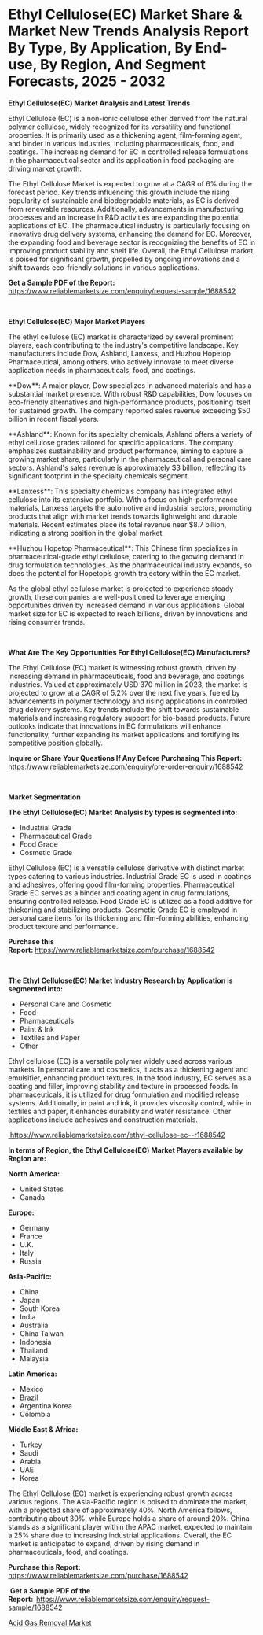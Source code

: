 <p><h1>Ethyl Cellulose(EC) Market Share & Market New Trends Analysis Report By Type, By Application, By End-use, By Region, And Segment Forecasts, 2025 - 2032</h1></p><p><strong>Ethyl Cellulose(EC) Market Analysis and Latest Trends</strong></p>
<p><p>Ethyl Cellulose (EC) is a non-ionic cellulose ether derived from the natural polymer cellulose, widely recognized for its versatility and functional properties. It is primarily used as a thickening agent, film-forming agent, and binder in various industries, including pharmaceuticals, food, and coatings. The increasing demand for EC in controlled release formulations in the pharmaceutical sector and its application in food packaging are driving market growth.</p><p>The Ethyl Cellulose Market is expected to grow at a CAGR of 6% during the forecast period. Key trends influencing this growth include the rising popularity of sustainable and biodegradable materials, as EC is derived from renewable resources. Additionally, advancements in manufacturing processes and an increase in R&D activities are expanding the potential applications of EC. The pharmaceutical industry is particularly focusing on innovative drug delivery systems, enhancing the demand for EC. Moreover, the expanding food and beverage sector is recognizing the benefits of EC in improving product stability and shelf life. Overall, the Ethyl Cellulose market is poised for significant growth, propelled by ongoing innovations and a shift towards eco-friendly solutions in various applications.</p></p>
<p><strong>Get a Sample PDF of the Report:&nbsp;</strong> <a href="https://www.reliablemarketsize.com/enquiry/request-sample/1688542?utm_campaign=2893&utm_medium=2&utm_source=Github&utm_content=ia&utm_term=26032025&utm_id=ethyl-celluloseec">https://www.reliablemarketsize.com/enquiry/request-sample/1688542</a></p>
<p>&nbsp;</p>
<p><strong>Ethyl Cellulose(EC) Major Market Players</strong></p>
<p><p>The ethyl cellulose (EC) market is characterized by several prominent players, each contributing to the industry's competitive landscape. Key manufacturers include Dow, Ashland, Lanxess, and Huzhou Hopetop Pharmaceutical, among others, who actively innovate to meet diverse application needs in pharmaceuticals, food, and coatings.</p><p>**Dow**: A major player, Dow specializes in advanced materials and has a substantial market presence. With robust R&D capabilities, Dow focuses on eco-friendly alternatives and high-performance products, positioning itself for sustained growth. The company reported sales revenue exceeding $50 billion in recent fiscal years.</p><p>**Ashland**: Known for its specialty chemicals, Ashland offers a variety of ethyl cellulose grades tailored for specific applications. The company emphasizes sustainability and product performance, aiming to capture a growing market share, particularly in the pharmaceutical and personal care sectors. Ashland's sales revenue is approximately $3 billion, reflecting its significant footprint in the specialty chemicals segment.</p><p>**Lanxess**: This specialty chemicals company has integrated ethyl cellulose into its extensive portfolio. With a focus on high-performance materials, Lanxess targets the automotive and industrial sectors, promoting products that align with market trends towards lightweight and durable materials. Recent estimates place its total revenue near $8.7 billion, indicating a strong position in the global market.</p><p>**Huzhou Hopetop Pharmaceutical**: This Chinese firm specializes in pharmaceutical-grade ethyl cellulose, catering to the growing demand in drug formulation technologies. As the pharmaceutical industry expands, so does the potential for Hopetop’s growth trajectory within the EC market.</p><p>As the global ethyl cellulose market is projected to experience steady growth, these companies are well-positioned to leverage emerging opportunities driven by increased demand in various applications. Global market size for EC is expected to reach billions, driven by innovations and rising consumer trends.</p></p>
<p>&nbsp;</p>
<p><strong>What Are The Key Opportunities For Ethyl Cellulose(EC) Manufacturers?</strong></p>
<p><p>The Ethyl Cellulose (EC) market is witnessing robust growth, driven by increasing demand in pharmaceuticals, food and beverage, and coatings industries. Valued at approximately USD 370 million in 2023, the market is projected to grow at a CAGR of 5.2% over the next five years, fueled by advancements in polymer technology and rising applications in controlled drug delivery systems. Key trends include the shift towards sustainable materials and increasing regulatory support for bio-based products. Future outlooks indicate that innovations in EC formulations will enhance functionality, further expanding its market applications and fortifying its competitive position globally.</p></p>
<p><strong>Inquire or Share Your Questions If Any Before Purchasing This Report:</strong> <a href="https://www.reliablemarketsize.com/enquiry/pre-order-enquiry/1688542?utm_campaign=2893&utm_medium=2&utm_source=Github&utm_content=ia&utm_term=26032025&utm_id=ethyl-celluloseec">https://www.reliablemarketsize.com/enquiry/pre-order-enquiry/1688542</a></p>
<p>&nbsp;</p>
<p><strong>Market Segmentation</strong></p>
<p><strong>The Ethyl Cellulose(EC) Market Analysis by types is segmented into:</strong></p>
<p><ul><li>Industrial Grade</li><li>Pharmaceutical Grade</li><li>Food Grade</li><li>Cosmetic Grade</li></ul></p>
<p><p>Ethyl Cellulose (EC) is a versatile cellulose derivative with distinct market types catering to various industries. Industrial Grade EC is used in coatings and adhesives, offering good film-forming properties. Pharmaceutical Grade EC serves as a binder and coating agent in drug formulations, ensuring controlled release. Food Grade EC is utilized as a food additive for thickening and stabilizing products. Cosmetic Grade EC is employed in personal care items for its thickening and film-forming abilities, enhancing product texture and performance.</p></p>
<p><strong>Purchase this Report:&nbsp;</strong><a href="https://www.reliablemarketsize.com/purchase/1688542?utm_campaign=2893&utm_medium=2&utm_source=Github&utm_content=ia&utm_term=26032025&utm_id=ethyl-celluloseec">https://www.reliablemarketsize.com/purchase/1688542</a></p>
<p>&nbsp;</p>
<p><strong>The Ethyl Cellulose(EC) Market Industry Research by Application is segmented into:</strong></p>
<p><ul><li>Personal Care and Cosmetic</li><li>Food</li><li>Pharmaceuticals</li><li>Paint & Ink</li><li>Textiles and Paper</li><li>Other</li></ul></p>
<p><p>Ethyl cellulose (EC) is a versatile polymer widely used across various markets. In personal care and cosmetics, it acts as a thickening agent and emulsifier, enhancing product textures. In the food industry, EC serves as a coating and filler, improving stability and texture in processed foods. In pharmaceuticals, it is utilized for drug formulation and modified release systems. Additionally, in paint and ink, it provides viscosity control, while in textiles and paper, it enhances durability and water resistance. Other applications include adhesives and construction materials.</p></p>
<p><a href="https://www.reliablemarketsize.com/ethyl-cellulose-ec--r1688542?utm_campaign=2893&utm_medium=2&utm_source=Github&utm_content=ia&utm_term=26032025&utm_id=ethyl-celluloseec">&nbsp;https://www.reliablemarketsize.com/ethyl-cellulose-ec--r1688542</a></p>
<p><strong>In terms of Region, the Ethyl Cellulose(EC) Market Players available by Region are:</strong></p>
<p>
    <p> <strong> North America: </strong>
        <ul>
            <li>United States</li>
            <li>Canada</li>
        </ul>
        </p> 
    <p> <strong> Europe: </strong>
        <ul>
            <li>Germany</li>
            <li>France</li>
            <li>U.K.</li>
            <li>Italy</li>
            <li>Russia</li>
        </ul>
        </p> 
    <p> <strong> Asia-Pacific: </strong>
        <ul>
            <li>China</li>
            <li>Japan</li>
            <li>South Korea</li>
            <li>India</li>
            <li>Australia</li>
            <li>China Taiwan</li>
            <li>Indonesia</li>
            <li>Thailand</li>
            <li>Malaysia</li>
        </ul>
        </p> 
    <p> <strong> Latin America: </strong>
        <ul>
            <li>Mexico</li>
            <li>Brazil</li>
            <li>Argentina Korea</li>
            <li>Colombia</li>
        </ul>
        </p> 
    <p> <strong> Middle East & Africa: </strong>
        <ul>
            <li>Turkey</li>
            <li>Saudi</li>
            <li>Arabia</li>
            <li>UAE</li>
            <li>Korea</li>
        </ul>
    </p>
    </p>
<p><p>The Ethyl Cellulose (EC) market is experiencing robust growth across various regions. The Asia-Pacific region is poised to dominate the market, with a projected share of approximately 40%. North America follows, contributing about 30%, while Europe holds a share of around 20%. China stands as a significant player within the APAC market, expected to maintain a 25% share due to increasing industrial applications. Overall, the EC market is anticipated to expand, driven by rising demand in pharmaceuticals, food, and coatings.</p></p>
<p><strong>Purchase this Report: </strong><a href="https://www.reliablemarketsize.com/purchase/1688542?utm_campaign=2893&utm_medium=2&utm_source=Github&utm_content=ia&utm_term=26032025&utm_id=ethyl-celluloseec">https://www.reliablemarketsize.com/purchase/1688542</a></p>
<p>&nbsp;<strong>Get a Sample PDF of the Report:&nbsp;&nbsp;</strong><a href="https://www.reliablemarketsize.com/enquiry/request-sample/1688542?utm_campaign=2893&utm_medium=2&utm_source=Github&utm_content=ia&utm_term=26032025&utm_id=ethyl-celluloseec">https://www.reliablemarketsize.com/enquiry/request-sample/1688542</a></p>
<p><strong></strong></p>
<p><p><a href="https://github.com/akrachveslov/Market-Research-Report-List-1/blob/main/acid-gas-removal-market.md?utm_campaign=2893&utm_medium=2&utm_source=Github&utm_content=ia&utm_term=26032025&utm_id=ethyl-celluloseec">Acid Gas Removal Market</a></p></p>